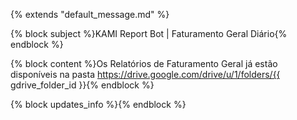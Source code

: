{% extends "default_message.md" %}

{% block subject %}KAMI Report Bot | Faturamento Geral Diário{% endblock %}

{% block content %}Os Relatórios de Faturamento Geral já estão disponíveis na pasta
https://drive.google.com/drive/u/1/folders/{{ gdrive_folder_id }}{% endblock %}

{% block updates_info %}{% endblock %}